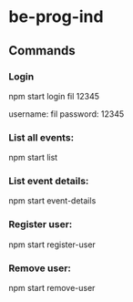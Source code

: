 # be-prog-ind

## Commands

### Login

npm start login fil 12345

username: fil
password: 12345

### List all events:

npm start list

### List event details:

npm start event-details <eventId>

### Register user:

npm start register-user <eventId> <userId>

### Remove user:

npm start remove-user <eventId> <userId>
